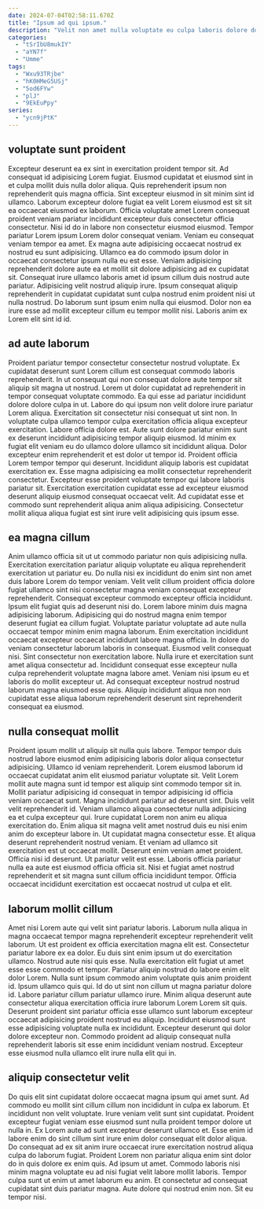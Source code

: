 ```yaml
---
date: 2024-07-04T02:58:11.670Z
title: "Ipsum ad qui ipsum."
description: "Velit non amet nulla voluptate eu culpa laboris dolore dolor velit. Commodo commodo duis magna eiusmod qui fugiat commodo dolore veniam officia culpa incididunt amet."
categories:
  - "tSrIbU8mukIY"
  - "aYN7f"
  - "Umme"
tags:
  - "Wxu93TRjbe"
  - "hK0HMeG5USj"
  - "5od6FYw"
  - "plJ"
  - "9EkEuPpy"
series:
  - "ycn9jPtK"
---
```



## voluptate sunt proident

Excepteur deserunt ea ex sint in exercitation proident tempor sit. Ad consequat id adipisicing Lorem fugiat. Eiusmod cupidatat et eiusmod sint in et culpa mollit duis nulla dolor aliqua. Quis reprehenderit ipsum non reprehenderit quis magna officia. Sint excepteur eiusmod in sit minim sint id ullamco. Laborum excepteur dolore fugiat ea velit Lorem eiusmod est sit sit ea occaecat eiusmod ex laborum. Officia voluptate amet Lorem consequat proident veniam pariatur incididunt excepteur duis consectetur officia consectetur. Nisi id do in labore non consectetur eiusmod eiusmod.
Tempor pariatur Lorem ipsum Lorem dolor consequat veniam. Veniam eu consequat veniam tempor ea amet. Ex magna aute adipisicing occaecat nostrud ex nostrud eu sunt adipisicing. Ullamco ea do commodo ipsum dolor in occaecat consectetur ipsum nulla eu est esse. Veniam adipisicing reprehenderit dolore aute ea et mollit sit dolore adipisicing ad ex cupidatat sit.
Consequat irure ullamco laboris amet id ipsum cillum duis nostrud aute pariatur. Adipisicing velit nostrud aliquip irure. Ipsum consequat aliquip reprehenderit in cupidatat cupidatat sunt culpa nostrud enim proident nisi ut nulla nostrud. Do laborum sunt ipsum enim nulla qui eiusmod. Dolor non ea irure esse ad mollit excepteur cillum eu tempor mollit nisi. Laboris anim ex Lorem elit sint id id.

## ad aute laborum

Proident pariatur tempor consectetur consectetur nostrud voluptate. Ex cupidatat deserunt sunt Lorem cillum est consequat commodo laboris reprehenderit. In ut consequat qui non consequat dolore aute tempor sit aliquip sit magna ut nostrud. Lorem ut dolor cupidatat ad reprehenderit in tempor consequat voluptate commodo. Ea qui esse ad pariatur incididunt dolore dolore culpa in ut. Labore do qui ipsum non velit dolore irure pariatur Lorem aliqua.
Exercitation sit consectetur nisi consequat ut sint non. In voluptate culpa ullamco tempor culpa exercitation officia aliqua excepteur exercitation. Labore officia dolore est. Aute sunt dolore pariatur enim sunt ex deserunt incididunt adipisicing tempor aliquip eiusmod. Id minim ex fugiat elit veniam eu do ullamco dolore ullamco sit incididunt aliqua. Dolor excepteur enim reprehenderit et est dolor ut tempor id.
Proident officia Lorem tempor tempor qui deserunt. Incididunt aliquip laboris est cupidatat exercitation ex. Esse magna adipisicing ea mollit consectetur reprehenderit consectetur. Excepteur esse proident voluptate tempor qui labore laboris pariatur sit. Exercitation exercitation cupidatat esse ad excepteur eiusmod deserunt aliquip eiusmod consequat occaecat velit. Ad cupidatat esse et commodo sunt reprehenderit aliqua anim aliqua adipisicing. Consectetur mollit aliqua aliqua fugiat est sint irure velit adipisicing quis ipsum esse.

## ea magna cillum

Anim ullamco officia sit ut ut commodo pariatur non quis adipisicing nulla. Exercitation exercitation pariatur aliquip voluptate eu aliqua reprehenderit exercitation ut pariatur eu. Do nulla nisi ex incididunt do enim sint non amet duis labore Lorem do tempor veniam. Velit velit cillum proident officia dolore fugiat ullamco sint nisi consectetur magna veniam consequat excepteur reprehenderit. Consequat excepteur commodo excepteur officia incididunt. Ipsum elit fugiat quis ad deserunt nisi do. Lorem labore minim duis magna adipisicing laborum.
Adipisicing qui do nostrud magna enim tempor deserunt fugiat ea cillum fugiat. Voluptate pariatur voluptate ad aute nulla occaecat tempor minim enim magna laborum. Enim exercitation incididunt occaecat excepteur occaecat incididunt labore magna officia. In dolore do veniam consectetur laborum laboris in consequat. Eiusmod velit consequat nisi.
Sint consectetur non exercitation labore. Nulla irure et exercitation sunt amet aliqua consectetur ad. Incididunt consequat esse excepteur nulla culpa reprehenderit voluptate magna labore amet. Veniam nisi ipsum eu et laboris do mollit excepteur ut. Ad consequat excepteur nostrud nostrud laborum magna eiusmod esse quis. Aliquip incididunt aliqua non non cupidatat esse aliqua laborum reprehenderit deserunt sint reprehenderit consequat ea eiusmod.

## nulla consequat mollit

Proident ipsum mollit ut aliquip sit nulla quis labore. Tempor tempor duis nostrud labore eiusmod enim adipisicing laboris dolor aliqua consectetur adipisicing. Ullamco id veniam reprehenderit. Lorem eiusmod laborum id occaecat cupidatat anim elit eiusmod pariatur voluptate sit. Velit Lorem mollit aute magna sunt id tempor est aliquip sint commodo tempor sit in. Mollit pariatur adipisicing id consequat in tempor adipisicing id officia veniam occaecat sunt. Magna incididunt pariatur ad deserunt sint. Duis velit velit reprehenderit id.
Veniam ullamco aliqua consectetur nulla adipisicing ea et culpa excepteur qui. Irure cupidatat Lorem non anim eu aliqua exercitation do. Enim aliqua sit magna velit amet nostrud duis eu nisi enim anim do excepteur labore in. Ut cupidatat magna consectetur esse. Et aliqua deserunt reprehenderit nostrud veniam. Et veniam ad ullamco sit exercitation est ut occaecat mollit.
Deserunt enim veniam amet proident. Officia nisi id deserunt. Ut pariatur velit est esse. Laboris officia pariatur nulla ea aute est eiusmod officia officia sit. Nisi et fugiat amet nostrud reprehenderit et sit magna sunt cillum officia incididunt tempor. Officia occaecat incididunt exercitation est occaecat nostrud ut culpa et elit.

## laborum mollit cillum

Amet nisi Lorem aute qui velit sint pariatur laboris. Laborum nulla aliqua in magna occaecat tempor magna reprehenderit excepteur reprehenderit velit laborum. Ut est proident ex officia exercitation magna elit est. Consectetur pariatur labore ex ea dolor. Eu duis sint enim ipsum ut do exercitation ullamco. Nostrud aute nisi quis esse.
Nulla exercitation elit fugiat ut amet esse esse commodo et tempor. Pariatur aliquip nostrud do labore enim elit dolor Lorem. Nulla sunt ipsum commodo anim voluptate quis anim proident id. Ipsum ullamco quis qui. Id do ut sint non cillum ut magna pariatur dolore id. Labore pariatur cillum pariatur ullamco irure.
Minim aliqua deserunt aute consectetur aliqua exercitation officia irure laborum Lorem Lorem sit quis. Deserunt proident sint pariatur officia esse ullamco sunt laborum excepteur occaecat adipisicing proident nostrud eu aliquip. Incididunt eiusmod sunt esse adipisicing voluptate nulla ex incididunt. Excepteur deserunt qui dolor dolore excepteur non. Commodo proident ad aliquip consequat nulla reprehenderit laboris sit esse enim incididunt veniam nostrud. Excepteur esse eiusmod nulla ullamco elit irure nulla elit qui in.

## aliquip consectetur velit

Do quis elit sint cupidatat dolore occaecat magna ipsum qui amet sunt. Ad commodo eu mollit sint cillum cillum non incididunt in culpa ex laborum. Et incididunt non velit voluptate. Irure veniam velit sunt sint cupidatat. Proident excepteur fugiat veniam esse eiusmod sunt nulla proident tempor dolore ut nulla in. Ex Lorem aute ad sunt excepteur deserunt ullamco et. Esse enim id labore enim do sint cillum sint irure enim dolor consequat elit dolor aliqua.
Do consequat ad ex sit anim irure occaecat irure exercitation nostrud aliqua culpa do laborum fugiat. Proident Lorem non pariatur aliqua enim sint dolor do in quis dolore ex enim quis. Ad ipsum ut amet. Commodo laboris nisi minim magna voluptate eu ad nisi fugiat velit labore mollit laboris.
Tempor culpa sunt ut enim ut amet laborum eu anim. Et consectetur ad consequat cupidatat sint duis pariatur magna. Aute dolore qui nostrud enim non. Sit eu tempor nisi.

